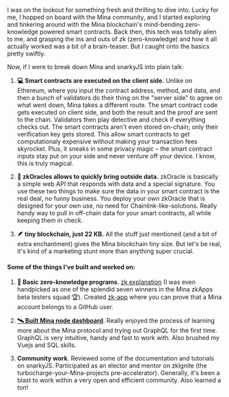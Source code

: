 I was on the lookout for something fresh and thrilling to dive into. Lucky for me, I hopped on board with the Mina community, and I started exploring and tinkering around with the Mina blockchain's mind-bending zero-knowledge powered smart contracts. Back then, this tech was totally alien to me, and grasping the ins and outs of zk (zero-knowledge) and how it all actually worked was a bit of a brain-teaser. But I caught onto the basics pretty swiftly.

Now, if I were to break down Mina and snarkyJS into plain talk:

1. **💻 Smart contracts are executed on the client side.** Unlike on Ethereum, where you input the contract address, method, and data, and then a bunch of validators do their thing on the "server side" to agree on what went down, Mina takes a different route. The smart contract code gets executed on client side, and both the result and the proof are sent to the chain. Validators then play detective and check if everything checks out. The smart contracts aren't even stored on-chain; only their verification key gets stored. This allow smart contracts to get computationaly expensive without making your transaction fees skyrocket. Plus, it sneaks in some privacy magic – the smart contract inputs stay put on your side and never venture off your device. I know, this is truly magical.

2. **🔮 zkOracles allows to quickly bring outside data.** zkOracle is basically a simple web API that responds with data and a special signature. You use these two things to make sure the data in your smart contract is the real deal, no funny business. You deploy your own zkOracle that is designed for your own use, no need for Chainlink-like-solutions. Really handy way to pull in off-chain data for your smart contracts, all while keeping them in check.

3. **🪶 tiny blockchain, just 22 KB.** All the stuff just mentioned (and a bit of extra enchantment) gives the Mina blockchain tiny size. But let's be real, it's kind of a marketing stunt more than anything super crucial.

#### Some of the things I've built and worked on:

1. **📜 Basic zero-knowledge programs**. [zk explanation](https://zkapp-ui.vercel.app/) (I was even handpicked as one of the splendid seven winners in the Mina zkApps beta testers squad 🏆). Created [zk-app](http://zk-mina-github.vercel.app/) where you can prove that a Mina account belongs to a GitHub user.

2. **[🛰️ Built Mina node dashboard](https://mina-node-dashboard.vercel.app/)**. Really enjoyed the process of learning more about the Mina protocol and trying out GraphQL for the first time. GraphQL is very intuitive, handy and fast to work with. Also brushed my Vuejs and SQL skills.

3. **Community work**. Reviewed some of the documentation and tutorials on snarkyJS. Participated as an elector and mentor on zkIgnite (the turbocharge-your-Mina-projects pre-accelerator). Generally, it's been a blast to work within a very open and efficient community. Also learned a ton! 
